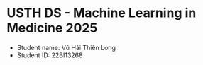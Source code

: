 USTH DS - Machine Learning in Medicine 2025
===============================================

- Student name: Vũ Hải Thiên Long
- Student ID: 22BI13268


